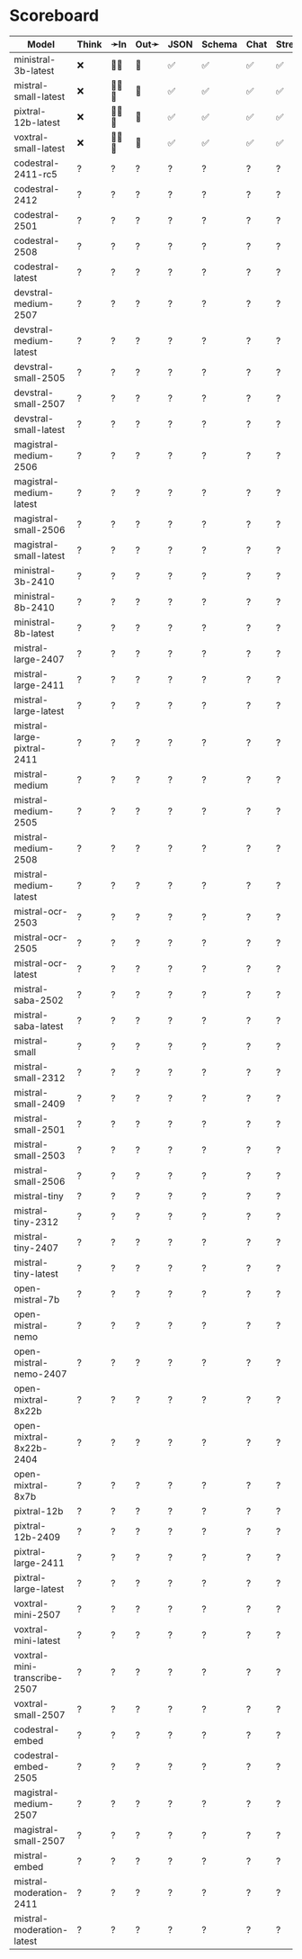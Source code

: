 # Scoreboard

| Model                        | Think | ➛In    | Out➛   | JSON | Schema | Chat | Stream | Tool | Batch | Seed | File | Cite | Probs | Limits |
| ---------------------------- | ----- | ------ | ------ | ---- | ------ | ---- | ------ | ---- | ----- | ---- | ---- | ---- | ----- | ------ |
| ministral-3b-latest          | ❌    | 💬📄   | 💬     | ✅   | ✅     | ✅   | ✅     | ✅🧐 | ❌    | ✅   | ❌   | ❌   | ❌    | ✅     |
| mistral-small-latest         | ❌    | 💬📄📸 | 💬     | ✅   | ✅     | ✅   | ✅     | ✅🧐 | ❌    | ✅   | ❌   | ❌   | ❌    | ✅     |
| pixtral-12b-latest           | ❌    | 💬📄📸 | 💬     | ✅   | ✅     | ✅   | ✅     | ✅🧐 | ❌    | ✅   | ❌   | ❌   | ❌    | ✅     |
| voxtral-small-latest         | ❌    | 🎤💬📄 | 💬     | ✅   | ✅     | ✅   | ✅     | ✅🧐 | ❌    | ✅   | ❌   | ❌   | ❌    | ✅     |
| codestral-2411-rc5           | ?     | ?      | ?      | ?    | ?      | ?    | ?      | ?    | ?     | ?    | ?    | ?    | ?     | ?      |
| codestral-2412               | ?     | ?      | ?      | ?    | ?      | ?    | ?      | ?    | ?     | ?    | ?    | ?    | ?     | ?      |
| codestral-2501               | ?     | ?      | ?      | ?    | ?      | ?    | ?      | ?    | ?     | ?    | ?    | ?    | ?     | ?      |
| codestral-2508               | ?     | ?      | ?      | ?    | ?      | ?    | ?      | ?    | ?     | ?    | ?    | ?    | ?     | ?      |
| codestral-latest             | ?     | ?      | ?      | ?    | ?      | ?    | ?      | ?    | ?     | ?    | ?    | ?    | ?     | ?      |
| devstral-medium-2507         | ?     | ?      | ?      | ?    | ?      | ?    | ?      | ?    | ?     | ?    | ?    | ?    | ?     | ?      |
| devstral-medium-latest       | ?     | ?      | ?      | ?    | ?      | ?    | ?      | ?    | ?     | ?    | ?    | ?    | ?     | ?      |
| devstral-small-2505          | ?     | ?      | ?      | ?    | ?      | ?    | ?      | ?    | ?     | ?    | ?    | ?    | ?     | ?      |
| devstral-small-2507          | ?     | ?      | ?      | ?    | ?      | ?    | ?      | ?    | ?     | ?    | ?    | ?    | ?     | ?      |
| devstral-small-latest        | ?     | ?      | ?      | ?    | ?      | ?    | ?      | ?    | ?     | ?    | ?    | ?    | ?     | ?      |
| magistral-medium-2506        | ?     | ?      | ?      | ?    | ?      | ?    | ?      | ?    | ?     | ?    | ?    | ?    | ?     | ?      |
| magistral-medium-latest      | ?     | ?      | ?      | ?    | ?      | ?    | ?      | ?    | ?     | ?    | ?    | ?    | ?     | ?      |
| magistral-small-2506         | ?     | ?      | ?      | ?    | ?      | ?    | ?      | ?    | ?     | ?    | ?    | ?    | ?     | ?      |
| magistral-small-latest       | ?     | ?      | ?      | ?    | ?      | ?    | ?      | ?    | ?     | ?    | ?    | ?    | ?     | ?      |
| ministral-3b-2410            | ?     | ?      | ?      | ?    | ?      | ?    | ?      | ?    | ?     | ?    | ?    | ?    | ?     | ?      |
| ministral-8b-2410            | ?     | ?      | ?      | ?    | ?      | ?    | ?      | ?    | ?     | ?    | ?    | ?    | ?     | ?      |
| ministral-8b-latest          | ?     | ?      | ?      | ?    | ?      | ?    | ?      | ?    | ?     | ?    | ?    | ?    | ?     | ?      |
| mistral-large-2407           | ?     | ?      | ?      | ?    | ?      | ?    | ?      | ?    | ?     | ?    | ?    | ?    | ?     | ?      |
| mistral-large-2411           | ?     | ?      | ?      | ?    | ?      | ?    | ?      | ?    | ?     | ?    | ?    | ?    | ?     | ?      |
| mistral-large-latest         | ?     | ?      | ?      | ?    | ?      | ?    | ?      | ?    | ?     | ?    | ?    | ?    | ?     | ?      |
| mistral-large-pixtral-2411   | ?     | ?      | ?      | ?    | ?      | ?    | ?      | ?    | ?     | ?    | ?    | ?    | ?     | ?      |
| mistral-medium               | ?     | ?      | ?      | ?    | ?      | ?    | ?      | ?    | ?     | ?    | ?    | ?    | ?     | ?      |
| mistral-medium-2505          | ?     | ?      | ?      | ?    | ?      | ?    | ?      | ?    | ?     | ?    | ?    | ?    | ?     | ?      |
| mistral-medium-2508          | ?     | ?      | ?      | ?    | ?      | ?    | ?      | ?    | ?     | ?    | ?    | ?    | ?     | ?      |
| mistral-medium-latest        | ?     | ?      | ?      | ?    | ?      | ?    | ?      | ?    | ?     | ?    | ?    | ?    | ?     | ?      |
| mistral-ocr-2503             | ?     | ?      | ?      | ?    | ?      | ?    | ?      | ?    | ?     | ?    | ?    | ?    | ?     | ?      |
| mistral-ocr-2505             | ?     | ?      | ?      | ?    | ?      | ?    | ?      | ?    | ?     | ?    | ?    | ?    | ?     | ?      |
| mistral-ocr-latest           | ?     | ?      | ?      | ?    | ?      | ?    | ?      | ?    | ?     | ?    | ?    | ?    | ?     | ?      |
| mistral-saba-2502            | ?     | ?      | ?      | ?    | ?      | ?    | ?      | ?    | ?     | ?    | ?    | ?    | ?     | ?      |
| mistral-saba-latest          | ?     | ?      | ?      | ?    | ?      | ?    | ?      | ?    | ?     | ?    | ?    | ?    | ?     | ?      |
| mistral-small                | ?     | ?      | ?      | ?    | ?      | ?    | ?      | ?    | ?     | ?    | ?    | ?    | ?     | ?      |
| mistral-small-2312           | ?     | ?      | ?      | ?    | ?      | ?    | ?      | ?    | ?     | ?    | ?    | ?    | ?     | ?      |
| mistral-small-2409           | ?     | ?      | ?      | ?    | ?      | ?    | ?      | ?    | ?     | ?    | ?    | ?    | ?     | ?      |
| mistral-small-2501           | ?     | ?      | ?      | ?    | ?      | ?    | ?      | ?    | ?     | ?    | ?    | ?    | ?     | ?      |
| mistral-small-2503           | ?     | ?      | ?      | ?    | ?      | ?    | ?      | ?    | ?     | ?    | ?    | ?    | ?     | ?      |
| mistral-small-2506           | ?     | ?      | ?      | ?    | ?      | ?    | ?      | ?    | ?     | ?    | ?    | ?    | ?     | ?      |
| mistral-tiny                 | ?     | ?      | ?      | ?    | ?      | ?    | ?      | ?    | ?     | ?    | ?    | ?    | ?     | ?      |
| mistral-tiny-2312            | ?     | ?      | ?      | ?    | ?      | ?    | ?      | ?    | ?     | ?    | ?    | ?    | ?     | ?      |
| mistral-tiny-2407            | ?     | ?      | ?      | ?    | ?      | ?    | ?      | ?    | ?     | ?    | ?    | ?    | ?     | ?      |
| mistral-tiny-latest          | ?     | ?      | ?      | ?    | ?      | ?    | ?      | ?    | ?     | ?    | ?    | ?    | ?     | ?      |
| open-mistral-7b              | ?     | ?      | ?      | ?    | ?      | ?    | ?      | ?    | ?     | ?    | ?    | ?    | ?     | ?      |
| open-mistral-nemo            | ?     | ?      | ?      | ?    | ?      | ?    | ?      | ?    | ?     | ?    | ?    | ?    | ?     | ?      |
| open-mistral-nemo-2407       | ?     | ?      | ?      | ?    | ?      | ?    | ?      | ?    | ?     | ?    | ?    | ?    | ?     | ?      |
| open-mixtral-8x22b           | ?     | ?      | ?      | ?    | ?      | ?    | ?      | ?    | ?     | ?    | ?    | ?    | ?     | ?      |
| open-mixtral-8x22b-2404      | ?     | ?      | ?      | ?    | ?      | ?    | ?      | ?    | ?     | ?    | ?    | ?    | ?     | ?      |
| open-mixtral-8x7b            | ?     | ?      | ?      | ?    | ?      | ?    | ?      | ?    | ?     | ?    | ?    | ?    | ?     | ?      |
| pixtral-12b                  | ?     | ?      | ?      | ?    | ?      | ?    | ?      | ?    | ?     | ?    | ?    | ?    | ?     | ?      |
| pixtral-12b-2409             | ?     | ?      | ?      | ?    | ?      | ?    | ?      | ?    | ?     | ?    | ?    | ?    | ?     | ?      |
| pixtral-large-2411           | ?     | ?      | ?      | ?    | ?      | ?    | ?      | ?    | ?     | ?    | ?    | ?    | ?     | ?      |
| pixtral-large-latest         | ?     | ?      | ?      | ?    | ?      | ?    | ?      | ?    | ?     | ?    | ?    | ?    | ?     | ?      |
| voxtral-mini-2507            | ?     | ?      | ?      | ?    | ?      | ?    | ?      | ?    | ?     | ?    | ?    | ?    | ?     | ?      |
| voxtral-mini-latest          | ?     | ?      | ?      | ?    | ?      | ?    | ?      | ?    | ?     | ?    | ?    | ?    | ?     | ?      |
| voxtral-mini-transcribe-2507 | ?     | ?      | ?      | ?    | ?      | ?    | ?      | ?    | ?     | ?    | ?    | ?    | ?     | ?      |
| voxtral-small-2507           | ?     | ?      | ?      | ?    | ?      | ?    | ?      | ?    | ?     | ?    | ?    | ?    | ?     | ?      |
| codestral-embed              | ?     | ?      | ?      | ?    | ?      | ?    | ?      | ?    | ?     | ?    | ?    | ?    | ?     | ?      |
| codestral-embed-2505         | ?     | ?      | ?      | ?    | ?      | ?    | ?      | ?    | ?     | ?    | ?    | ?    | ?     | ?      |
| magistral-medium-2507        | ?     | ?      | ?      | ?    | ?      | ?    | ?      | ?    | ?     | ?    | ?    | ?    | ?     | ?      |
| magistral-small-2507         | ?     | ?      | ?      | ?    | ?      | ?    | ?      | ?    | ?     | ?    | ?    | ?    | ?     | ?      |
| mistral-embed                | ?     | ?      | ?      | ?    | ?      | ?    | ?      | ?    | ?     | ?    | ?    | ?    | ?     | ?      |
| mistral-moderation-2411      | ?     | ?      | ?      | ?    | ?      | ?    | ?      | ?    | ?     | ?    | ?    | ?    | ?     | ?      |
| mistral-moderation-latest    | ?     | ?      | ?      | ?    | ?      | ?    | ?      | ?    | ?     | ?    | ?    | ?    | ?     | ?      |
